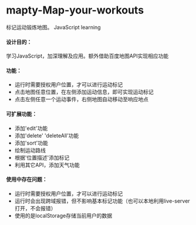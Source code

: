# mapty-Map-your-workouts
标记运动锻炼地图。 JavaScript learning

<h4>设计目的：</h4>
  <p>学习JavaScript，加深理解及应用。额外借助百度地图API实现相应功能</p>

<h4>功能：</h4>
    <ul>
            <li>运行时需要授权用户位置，才可以进行运动标记</li>
            <li>点击地图任意位置，在左侧添加运动信息，即可实现运动标记</li>
            <li>点击左侧任意一个运动事件，右侧地图自动移动至响应地点</li>
        </ul>
       
<h4>可扩展功能：</h4>
    <ul>
        <li>添加'edit'功能</li>
        <li>添加'delete' 'deleteAll'功能</li>
        <li>添加'sort'功能</li>
        <li>绘制运动路线</li>
        <li>根据'位置描述'添加标记</li>
        <li>利用其它API，添加天气功能</li>
    </ul>
   
<h4>使用中存在问题：</h4>
    <ul>
            <li>运行时需要授权用户位置，才可以进行运动标记</li>
            <li>运行时会出现跨域报错，但不影响基本标记功能（也可以本地利用live-server打开，不会报错）</li>
            <li>使用的是localStorage存储当前用户的数据</li>
        </ul>
